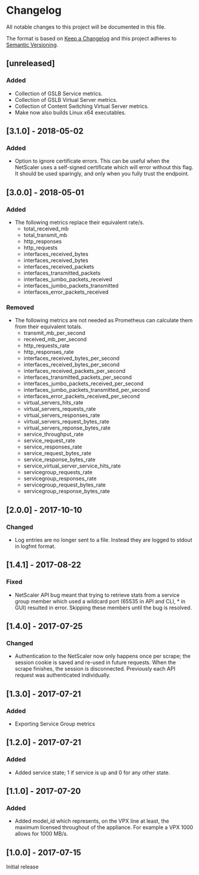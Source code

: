 # Changelog
All notable changes to this project will be documented in this file.

The format is based on [Keep a Changelog](http://keepachangelog.com/en/1.0.0/)
and this project adheres to [Semantic Versioning](http://semver.org/spec/v2.0.0.html).

## [unreleased]
### Added
 - Collection of GSLB Service metrics.
 - Collection of GSLB Virtual Server metrics.
 - Collection of Content Switching Virtual Server metrics.
 - Make now also builds Linux x64 executables.

## [3.1.0] - 2018-05-02
### Added
 - Option to ignore certificate errors.  This can be useful when the NetScaler uses a self-signed certificate which will error without this flag.  It should be used sparingly, and only when you fully trust the endpoint.

## [3.0.0] - 2018-05-01
### Added
 - The following metrics replace their equivalent rate/s.
   - total_received_mb
   - total_transmit_mb
   - http_responses
   - http_requests
   - interfaces_received_bytes
   - interfaces_received_bytes
   - interfaces_received_packets
   - interfaces_transmitted_packets
   - interfaces_jumbo_packets_received
   - interfaces_jumbo_packets_transmitted
   - interfaces_error_packets_received

### Removed
 - The following metrics are not needed as Prometheus can calculate them from their equivalent totals.
   - transmit_mb_per_second
   - received_mb_per_second
   - http_requests_rate
   - http_responses_rate
   - interfaces_received_bytes_per_second
   - interfaces_received_bytes_per_second
   - interfaces_received_packets_per_second
   - interfaces_transmitted_packets_per_second
   - interfaces_jumbo_packets_received_per_second
   - interfaces_jumbo_packets_transmitted_per_second
   - interfaces_error_packets_received_per_second
   - virtual_servers_hits_rate
   - virtual_servers_requests_rate
   - virtual_servers_responses_rate
   - virtual_servers_request_bytes_rate
   - virtual_servers_reponse_bytes_rate
   - service_throughput_rate
   - service_request_rate
   - service_responses_rate
   - service_request_bytes_rate
   - service_response_bytes_rate
   - service_virtual_server_service_hits_rate
   - servicegroup_requests_rate
   - servicegroup_responses_rate
   - servicegroup_request_bytes_rate
   - servicegroup_response_bytes_rate

## [2.0.0] - 2017-10-10
### Changed
 - Log entries are no longer sent to a file.  Instead they are logged to stdout in logfmt format.

## [1.4.1] - 2017-08-22
### Fixed
 - NetScaler API bug meant that trying to retrieve stats from a service group member which used a wildcard port (65535 in API and CLI, * in GUI) resulted in error.  Skipping these members until the bug is resolved.

## [1.4.0] - 2017-07-25
### Changed
 - Authentication to the NetScaler now only happens once per scrape; the session cookie is saved and re-used in future requests.  When the scrape finishes, the session is disconnected.  Previously each API request was authenticated individually.

## [1.3.0] - 2017-07-21
### Added
 - Exporting Service Group metrics

## [1.2.0] - 2017-07-21
### Added
 - Added service state; 1 if service is up and 0 for any other state.

## [1.1.0] - 2017-07-20
### Added
 - Added model_id which represents, on the VPX line at least, the maximum licensed throughout of the appliance.  For example a VPX 1000 allows for 1000 MB/s.

## [1.0.0] - 2017-07-15
Initial release
